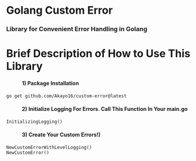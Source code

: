 # Golang Custom Error

### Library for Convenient Error Handling in Golang

# Brief Description of How to Use This Library
#### &emsp;&emsp;&emsp;1) Package Installation
    go get github.com/Akayo16/custom-error@latest
#### &emsp;&emsp;&emsp;2) Initialize Logging For Errors. Call This Function In Your main.go
    InitializingLogging()
#### &emsp;&emsp;&emsp;3) Create Your Custom Errors!)
    NewCustomErrorWithLevelLogging()
    NewCustomError()